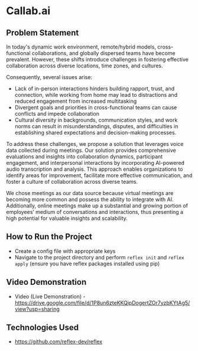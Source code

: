 # Callab.ai

## Problem Statement

In today's dynamic work environment, remote/hybrid models, cross-functional collaborations, and globally dispersed teams have become prevalent. However, these shifts introduce challenges in fostering effective collaboration across diverse locations, time zones, and cultures.

Consequently, several issues arise:
- Lack of in-person interactions hinders building rapport, trust, and connection, while working from home may lead to distractions and reduced engagement from increased multitasking
- Divergent goals and priorities in cross-functional teams can cause conflicts and impede collaboration
- Cultural diversity in backgrounds, communication styles, and work norms can result in misunderstandings, disputes, and difficulties in establishing shared expectations and decision-making processes.

To address these challenges, we propose a solution that leverages voice data collected during meetings. Our solution provides comprehensive evaluations and insights into collaboration dynamics, participant engagement, and interpersonal interactions by incorporating AI-powered audio transcription and analysis. This approach enables organizations to identify areas for improvement, facilitate more effective communication, and foster a culture of collaboration across diverse teams.

We chose meetings as our data source because virtual meetings are becoming more common and possess the ability to integrate with AI. Additionally, online meetings make up a substantial and growing portion of employees’ medium of conversations and interactions, thus presenting a high potential for valuable insights and scalability.

## How to Run the Project

- Create a config file with appropriate keys
- Navigate to the project directory and perform `reflex init` and `reflex apply` (ensure you have reflex packages installed using pip)

## Video Demonstration
- Video (Live Demonstration) - https://drive.google.com/file/d/1P8un6zteKKQipDogertZOr7yzbKYtAg5/view?usp=sharing

## Technologies Used
- https://github.com/reflex-dev/reflex
